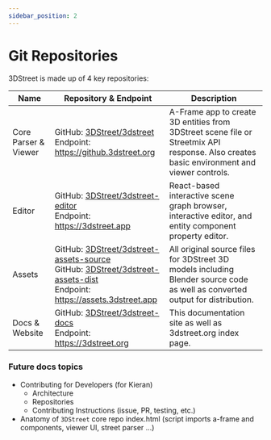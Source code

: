 ```yaml
---
sidebar_position: 2
---
```


# Git Repositories
3DStreet is made up of 4 key repositories:

| Name | Repository & Endpoint | Description | 
| --------- | -- |-- |
| Core Parser & Viewer | GitHub: [3DStreet/3dstreet](https://github.com/3DStreet/3dstreet) <br /> Endpoint: https://github.3dstreet.org | A-Frame app to create 3D entities from 3DStreet scene file or Streetmix API response. Also creates basic environment and viewer controls. | 
| Editor | GitHub: [3DStreet/3dstreet-editor](https://github.com/3DStreet/3dstreet-editor) <br /> Endpoint: https://3dstreet.app | React-based interactive scene graph browser, interactive editor, and entity component property editor. | 
| Assets | GitHub: [3DStreet/3dstreet-assets-source](https://github.com/3DStreet/3dstreet-assets-source) <br /> GitHub: [3DStreet/3dstreet-assets-dist](https://github.com/3DStreet/3dstreet-assets-dist) <br /> Endpoint: https://assets.3dstreet.app | All original source files for 3DStreet 3D models including Blender source code as well as converted output for distribution. | 
| Docs & Website | GitHub: [3DStreet/3dstreet-docs](https://github.com/3DStreet/3dstreet-docs) <br /> Endpoint: https://3dstreet.org | This documentation site as well as 3dstreet.org index page. | 


### Future docs topics

- Contributing for Developers (for Kieran)
    - Architecture
    - Repositories
    - Contributing Instructions (issue, PR, testing, etc.)
- Anatomy of `3DStreet` core repo index.html (script imports a-frame and components, viewer UI, street parser ...)